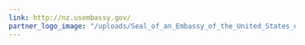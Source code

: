 ```yaml
---
link: http://nz.usembassy.gov/
partner_logo_image: "/uploads/Seal_of_an_Embassy_of_the_United_States_of_America.png"
---
```


